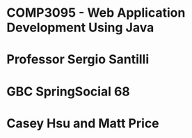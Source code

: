 # COMP3095 - Web Application Development Using Java
# Professor Sergio Santilli
# GBC SpringSocial 68
# Casey Hsu and Matt Price
